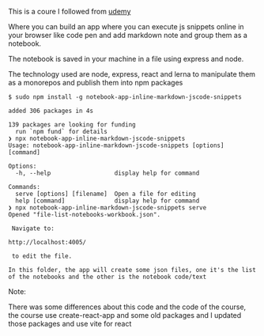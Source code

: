 This is a coure I followed from [udemy](https://www.udemy.com/course/react-and-typescript-build-a-portfolio-project/)

Where you can build an app where you can execute js snippets online in your browser like code pen and add markdown note and group them as a notebook. 

The notebook is saved in your machine in a file using express and node.

The technology used are node, express, react and lerna to manipulate them as a monorepos and publish them into npm packages

```shell
$ sudo npm install -g notebook-app-inline-markdown-jscode-snippets

added 306 packages in 4s

139 packages are looking for funding
  run `npm fund` for details
❯ npx notebook-app-inline-markdown-jscode-snippets
Usage: notebook-app-inline-markdown-jscode-snippets [options] [command]

Options:
  -h, --help                  display help for command

Commands:
  serve [options] [filename]  Open a file for editing
  help [command]              display help for command
❯ npx notebook-app-inline-markdown-jscode-snippets serve
Opened "file-list-notebooks-workbook.json".

 Navigate to:

http://localhost:4005/

 to edit the file.

In this folder, the app will create some json files, one it's the list of the notebooks and the other is the notebook code/text

```

Note:

There was some differences about this code and the code of the course, the course use create-react-app and some old packages and I updated those packages and use vite for react

